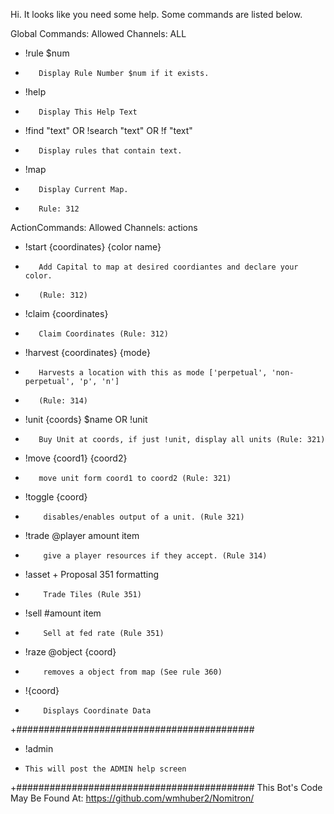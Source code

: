 Hi. It looks like you need some help. Some commands are listed below.

Global Commands: Allowed Channels: ALL   
-   !rule $num          
+        Display Rule Number $num if it exists.
-   !help       
+        Display This Help Text
-   !find "text" OR !search "text" OR !f "text" 
+        Display rules that contain text.
-   !map
+        Display Current Map.
+        Rule: 312

ActionCommands:        Allowed Channels: actions
-    !start {coordinates} {color name} 
+        Add Capital to map at desired coordiantes and declare your color.
+        (Rule: 312)
-    !claim {coordinates}
+        Claim Coordinates (Rule: 312)
-    !harvest {coordinates} {mode}
+        Harvests a location with this as mode ['perpetual', 'non-perpetual', 'p', 'n']
+        (Rule: 314)
-    !unit {coords} $name OR !unit
+        Buy Unit at coords, if just !unit, display all units (Rule: 321)
-    !move {coord1} {coord2}
+        move unit form coord1 to coord2 (Rule: 321)
-    !toggle {coord}
+         disables/enables output of a unit. (Rule 321)
-    !trade @player amount item
+         give a player resources if they accept. (Rule 314)
-    !asset + Proposal 351 formatting
+         Trade Tiles (Rule 351)
-    !sell #amount item
+         Sell at fed rate (Rule 351)
-    !raze @object {coord}
+         removes a object from map (See rule 360)
-    !{coord}
+         Displays Coordinate Data
+###########################################
-  !admin
-     This will post the ADMIN help screen
+###########################################
This Bot's Code May Be Found At:
https://github.com/wmhuber2/Nomitron/